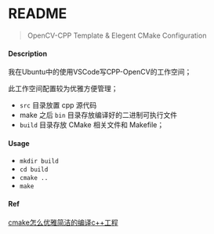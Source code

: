 # README

>  OpenCV-CPP Template & Elegent CMake Configuration



#### Description
我在Ubuntu中的使用VSCode写CPP-OpenCV的工作空间；

此工作空间配置较为优雅方便管理；
- `src` 目录放置 cpp 源代码
- make 之后 `bin` 目录存放编译好的二进制可执行文件
- `build` 目录存放 CMake 相关文件和 Makefile；

#### Usage

- `mkdir build`
- `cd build`
- `cmake ..`
- `make`

#### Ref

[cmake怎么优雅简洁的编译c++工程](https://zhuanlan.zhihu.com/p/352848909)
